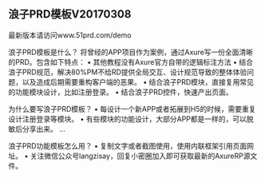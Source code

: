 ## 浪子PRD模板V20170308

最新版本请访问www.51prd.com/demo

浪子PRD模板是什么？
将曾经的APP项目作为案例，通过Axure写一份全面清晰的PRD。包含如下特点：
• 其他教程没有Axure官方自带的逻辑标注方法
• 结合浪子PRD规范，解决80%PM不给RD提供全局交互、设计规范导致的整体体验问题，以及造成后期需要重构客户端的恶果。
• 结合浪子PRD模块，直接复用常见的功能模块设计，比如注册登录。
• 结合浪子PRD控件，快速产出页面。

为什么要写浪子PRD模板？
• 每设计一个新APP或者拓展到H5的时候，需要重复设计注册登录等模块。
• 有些模块的功能设计，大部分APP都是一样的，可以脱敏后分享出来。
…

浪子PRD功能模板怎么用？
• 复制文字或者截图使用，使用内联框架引用页面网址。
• 关注微信公众号langzisay，回复小密圈加入即可获取最新的AxureRP源文件。
